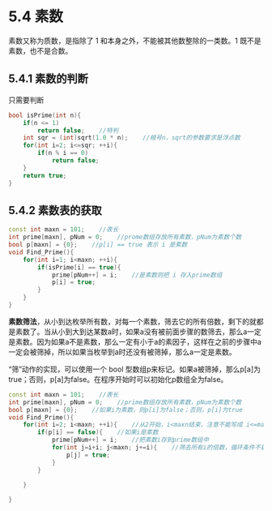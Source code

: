 # 5.4 素数

素数又称为质数，是指除了 1 和本身之外，不能被其他数整除的一类数。1 既不是素数，也不是合数。

## 5.4.1 素数的判断

只需要判断

```cpp
bool isPrime(int n){
    if(n <= 1)
        return false;    //特判
    int sqr = (int)sqrt(1.0 * n);    //根号n，sqrt的参数要求是浮点数
    for(int i=2; i<=sqr; ++i){
        if(n % i == 0)
            return false;
    }
    return true;
}
```

## 5.4.2 素数表的获取

```cpp
const int maxn = 101;    //表长
int prime[maxn], pNum = 0;    //prome数组存放所有素数，pNum为素数个数
bool p[maxn] = {0};    //p[i] == true 表示 i 是素数
void Find_Prime(){
    for(int i=1; i<maxn; ++i){
        if(isPrime[i] == true){
            prime[pNum++] = i;    //是素数则把 i 存入prime数组
            p[i] = true;
        }
    }
}
```

**素数筛法**，从小到达枚举所有数，对每一个素数，筛去它的所有倍数，剩下的就都是素数了。当从小到大到达某数a时，如果a没有被前面步骤的数筛去，那么a一定是素数。因为如果a不是素数，那么一定有小于a的素因子，这样在之前的步骤中a一定会被筛掉，所以如果当枚举到a时还没有被筛掉，那么a一定是素数。

“筛”动作的实现，可以使用一个 bool 型数组p来标记。如果a被筛掉，那么p[a]为true；否则，p[a]为false。在程序开始时可以初始化p数组全为false。

```cpp
const int maxn = 101;    //表长
int prime[maxn], pNum = 0;    //prime数组存放所有素数，pNum为素数个数
bool p[maxn] = {0};    //如果i为素数，则p[i]为false；否则，p[i]为true
void Find_Prime(){
    for(int i=2; i<maxn; ++i){    //从2开始，i<maxn结束，注意不能写成 i<=maxn
        if(p[i] == false){    //如果i是素数
            prime[pNum++] = i;    //把素数i存到prime数组中
            for(int j=i+i; j<maxn; j+=i){    //筛去所有i的倍数，循环条件不能写成j<=maxn
                p[j] = true;
            }
        }
        
    }

}
```
